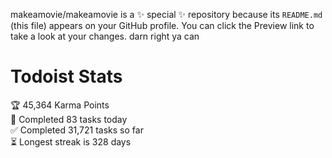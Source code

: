 makeamovie/makeamovie is a ✨ special ✨ repository because its `README.md` (this file) appears on your GitHub profile.
You can click the Preview link to take a look at your changes. darn right ya can

# Todoist Stats

<!-- TODO-IST:START -->
🏆  45,364 Karma Points           
🌸  Completed 83 tasks today           
✅  Completed 31,721 tasks so far           
⏳  Longest streak is 328 days
<!-- TODO-IST:END -->